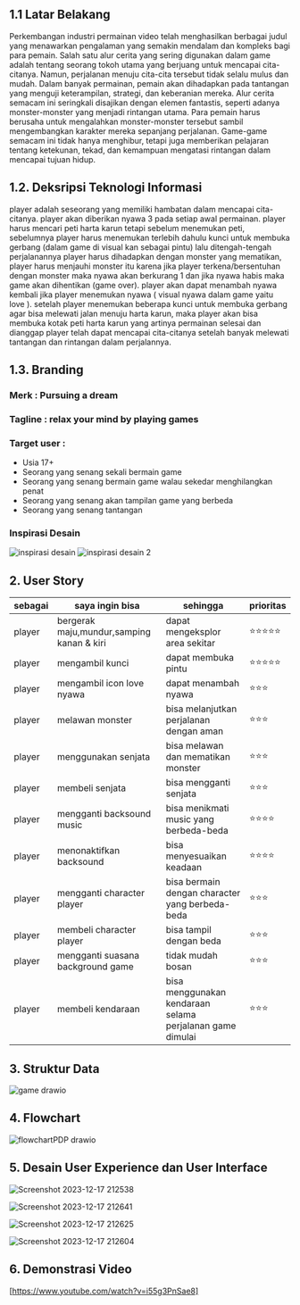 ## 1.1 Latar Belakang

Perkembangan industri permainan video telah menghasilkan berbagai judul yang menawarkan pengalaman yang semakin mendalam dan kompleks bagi para pemain. Salah satu alur cerita yang sering digunakan dalam game adalah tentang seorang tokoh utama yang berjuang untuk mencapai cita-citanya. Namun, perjalanan menuju cita-cita tersebut tidak selalu mulus dan mudah. Dalam banyak permainan, pemain akan dihadapkan pada tantangan yang menguji keterampilan, strategi, dan keberanian mereka. Alur cerita semacam ini seringkali disajikan dengan elemen fantastis, seperti adanya monster-monster yang menjadi rintangan utama. Para pemain harus berusaha untuk mengalahkan monster-monster tersebut sambil mengembangkan karakter mereka sepanjang perjalanan. Game-game semacam ini tidak hanya menghibur, tetapi juga memberikan pelajaran tentang ketekunan, tekad, dan kemampuan mengatasi rintangan dalam mencapai tujuan hidup.

## 1.2. Deksripsi Teknologi Informasi

player adalah seseorang yang memiliki hambatan dalam mencapai cita-citanya. player akan diberikan nyawa 3 pada setiap awal permainan. player harus mencari peti harta karun tetapi sebelum menemukan peti, sebelumnya player harus menemukan terlebih dahulu kunci untuk membuka gerbang (dalam game di visual kan sebagai pintu) lalu ditengah-tengah perjalanannya player harus dihadapkan dengan monster yang mematikan, player harus menjauhi monster itu karena jika player terkena/bersentuhan dengan monster maka nyawa akan berkurang 1 dan jika nyawa habis maka game akan dihentikan (game over). player akan dapat menambah nyawa kembali jika player menemukan nyawa ( visual nyawa dalam game yaitu love ). setelah player menemukan beberapa kunci untuk membuka gerbang agar bisa melewati jalan menuju harta karun, maka player akan bisa membuka kotak peti harta karun yang artinya permainan selesai dan dianggap player telah dapat mencapai cita-citanya setelah banyak melewati tantangan dan rintangan dalam perjalannya.

## 1.3. Branding

### Merk : Pursuing a dream

### Tagline : relax your mind by playing games

### Target user :
- Usia 17+
- Seorang yang senang sekali bermain game
- Seorang yang senang bermain game walau sekedar menghilangkan penat
- Seorang yang senang akan tampilan game yang berbeda
- Seorang yang senang tantangan

### Inspirasi Desain
![inspirasi desain](https://github.com/fatmaar/job-interview-pdp.md/assets/144698418/b7be2cb3-a24e-48a8-b1df-ac90b59d162a)
![inspirasi desain 2](https://github.com/fatmaar/job-interview-pdp.md/assets/144698418/7de0bda6-ffee-4887-9fe0-842db74b9ff4)


## 2. User Story

sebagai | saya ingin bisa | sehingga | prioritas
---|---|---|---
player | bergerak maju,mundur,samping kanan & kiri | dapat mengeksplor area sekitar | ⭐⭐⭐⭐⭐
player | mengambil kunci | dapat membuka pintu | ⭐⭐⭐⭐⭐
player | mengambil icon love nyawa | dapat menambah nyawa | ⭐⭐⭐
player | melawan monster | bisa melanjutkan perjalanan dengan aman | ⭐⭐⭐
player | menggunakan senjata | bisa melawan dan mematikan monster | ⭐⭐⭐
player | membeli senjata | bisa mengganti senjata | ⭐⭐⭐
player | mengganti backsound music | bisa menikmati music yang berbeda-beda | ⭐⭐⭐⭐
player | menonaktifkan backsound | bisa menyesuaikan keadaan | ⭐⭐⭐⭐
player | mengganti character player | bisa bermain dengan character yang berbeda-beda | ⭐⭐⭐
player | membeli character player | bisa tampil dengan beda | ⭐⭐⭐
player | mengganti suasana background game | tidak mudah bosan | ⭐⭐⭐
player | membeli kendaraan | bisa menggunakan kendaraan selama perjalanan game dimulai | ⭐⭐⭐


## 3. Struktur Data
![game drawio](https://github.com/fatmaar/job-interview-pdp.md/assets/144698418/ed37742f-3921-4147-b0d6-e4d21ce8f809)

## 4. Flowchart
![flowchartPDP drawio](https://github.com/fatmaar/job-interview-pdp.md/assets/144698418/6a9288e5-bd69-4018-aa1d-73ab9d15a078)


## 5. Desain User Experience dan User Interface
![Screenshot 2023-12-17 212538](https://github.com/fatmaar/job-interview-pdp.md/assets/144698418/cbad68c3-e8c3-49d8-96dd-ccb0f31f4f35)

![Screenshot 2023-12-17 212641](https://github.com/fatmaar/job-interview-pdp.md/assets/144698418/685d62c9-b19d-4630-ad91-24568b8fdfda)

![Screenshot 2023-12-17 212625](https://github.com/fatmaar/job-interview-pdp.md/assets/144698418/5f023c4b-48ac-4e9e-9340-34450a81663d)

![Screenshot 2023-12-17 212604](https://github.com/fatmaar/job-interview-pdp.md/assets/144698418/da19769f-21e8-4b50-9b1c-8a3b760e898c)


## 6. Demonstrasi Video
[https://www.youtube.com/watch?v=i55g3PnSae8]

